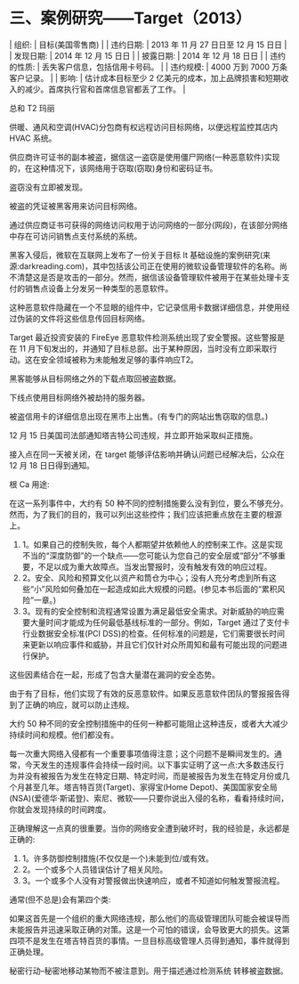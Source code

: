 # 三、案例研究——Target（2013）

| 组织: | 目标(美国零售商) |
| 违约日期: | 2013 年 11 月 27 日日至 12 月 15 日日 |
| 发现日期: | 2014 年 12 月 15 日日 |
| 披露日期: | 2014 年 12 月 18 日日 |
| 违约的性质: | 丢失客户信息，包括信用卡号码。 |
| 违约规模: | 4000 万到 7000 万条客户记录。 |
| 影响: | 估计成本目标至少 2 亿美元的成本，加上品牌损害和短期收入的减少。首席执行官和首席信息官都丢了工作。 |

总和 T2 玛丽

供暖、通风和空调(HVAC)分包商有权远程访问目标网络，以便远程监控其店内 HVAC 系统。

供应商许可证书的副本被盗，据信这一盗窃是使用僵尸网络(一种恶意软件)实现的，在这种情况下，该网络用于窃取(窃取)身份和密码证书。

盗窃没有立即被发现。

被盗的凭证被黑客用来访问目标网络。

通过供应商证书可获得的网络访问权用于访问网络的一部分(网段)，在该部分网络中存在可访问销售点支付系统的系统。

黑客入侵后，微软在互联网上发布了一份关于目标 It 基础设施的案例研究(来源:darkreading.com)，其中包括该公司正在使用的微软设备管理软件的名称。尚不清楚这是否是攻击的一部分。然而，据信该设备管理软件被用于在某些处理卡支付的销售点设备上分发另一种类型的恶意软件。

这种恶意软件隐藏在一个不显眼的组件中，它记录信用卡数据详细信息，并使用经过伪装的文件将这些信息传回目标网络。

Target 最近投资安装的 FireEye 恶意软件检测系统出现了安全警报。这些警报是在 11 月下旬发出的，并通知了目标总部。出于某种原因，当时没有立即采取行动。这在安全领域被称为未能触发足够的事件响应T2。

黑客能够从目标网络之外的下载点取回被盗数据。

下线点使用目标网络外被劫持的服务器。

被盗信用卡的详细信息出现在黑市上出售。(有专门的网站出售窃取的信息。)

12 月 15 日美国司法部通知塔吉特公司违规，并立即开始采取纠正措施。

接入点在同一天被关闭，在 target 能够评估影响并确认问题已经解决后，公众在 12 月 18 日日得到通知。

根 Ca 用途:

在这一系列事件中，大约有 50 种不同的控制措施要么没有到位，要么不够充分。然而，为了我们的目的，我可以列出这些控件；我们应该把重点放在主要的根源上。

1.  1。如果自己的控制失败，每个人都期望并依赖他人的控制来工作。这是实现不当的“深度防御”的一个缺点——您可能认为您自己的安全层或“部分”不够重要，不足以成为重大故障点。当发出警报时，没有触发有效的响应过程。
2.  2。安全、风险和预算文化以资产和筒仓为中心；没有人充分考虑到所有这些“小”风险如何叠加在一起造成如此大规模的问题。(参见本书后面的“累积风险”一章。)
3.  3。现有的安全控制和流程通常设置为满足最低安全需求。对新威胁的响应需要大量时间才能成为任何最低基线标准的一部分。例如，Target 通过了支付卡行业数据安全标准(PCI DSS)的检查。任何标准的问题是，它们需要很长时间来更新以响应事件和威胁，并且它们仅针对众所周知和最有可能出现的问题进行保护。

这些因素结合在一起，形成了包含大量潜在漏洞的安全态势。

由于有了目标，他们实现了有效的反恶意软件。如果反恶意软件团队的警报报告得到了正确的响应，就可以防止违规。

大约 50 种不同的安全控制措施中的任何一种都可能阻止这种违反，或者大大减少持续时间和规模。他们都没有。

每一次重大网络入侵都有一个重要事项值得注意；这个问题不是瞬间发生的。通常，今天发生的违规事件会持续一段时间。以下事实证明了这一点:大多数违反行为并没有被报告为发生在特定日期、特定时间，而是被报告为发生在特定月份或几个月甚至几年。塔吉特百货(Target)、家得宝(Home Depot)、美国国家安全局(NSA)(爱德华·斯诺登)、索尼、微软——只要你说出入侵的名称，看看持续时间，你就会发现持续的时间跨度。

正确理解这一点真的很重要。当你的网络安全遭到破坏时，我的经验是，永远都是正确的:

1.  1。许多防御控制措施(不仅仅是一个)未能到位/或有效。
2.  2。一个或多个人员错误估计了相关风险。
3.  3。一个或多个人没有对警报做出快速响应，或者不知道如何触发警报流程。

通常(但不总是)会有第四个类:

如果这首先是一个组织的重大网络违规，那么他们的高级管理团队可能会被误导而未能报告并迅速采取正确的对策。这是一个可怕的错误，会导致更大的损失。这第四项不是发生在塔吉特百货的事情。一旦目标高级管理人员得到通知，事件就得到正确处理。

秘密行动–秘密地移动某物而不被注意到。用于描述通过检测系统 转移被盗数据。